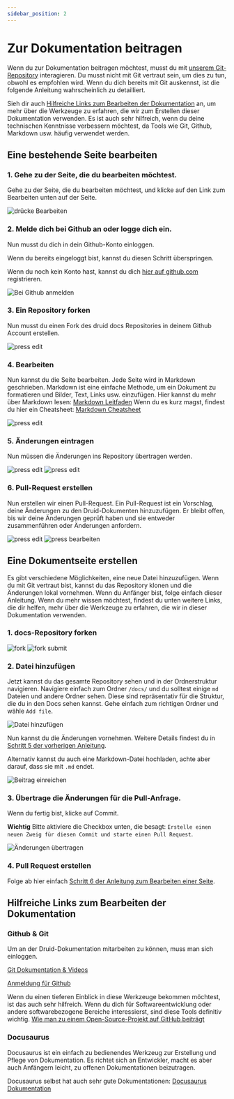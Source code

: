 ```yaml
---
sidebar_position: 2
---
```


# Zur Dokumentation beitragen

Wenn du zur Dokumentation beitragen möchtest, musst du mit [unserem Git-Repository](https://github.com/highcard-dev/docs) interagieren.
Du musst nicht mit Git vertraut sein, um dies zu tun, obwohl es empfohlen wird.
Wenn du dich bereits mit Git auskennst, ist die folgende Anleitung wahrscheinlich zu detailliert.

Sieh dir auch [Hilfreiche Links zum Bearbeiten der Dokumentation](#helpful-links-to-edit-the-documentation) an, um mehr über die Werkzeuge zu erfahren, die wir zum Erstellen dieser Dokumentation verwenden. Es ist auch sehr hilfreich, wenn du deine technischen Kenntnisse verbessern möchtest, da Tools wie Git, Github, Markdown usw. häufig verwendet werden.

## Eine bestehende Seite bearbeiten

### 1. Gehe zu der Seite, die du bearbeiten möchtest.

Gehe zu der Seite, die du bearbeiten möchtest, und klicke auf den Link zum Bearbeiten unten auf der Seite.

![drücke Bearbeiten](img/1-start.png)

### 2. Melde dich bei Github an oder logge dich ein.

Nun musst du dich in dein Github-Konto einloggen.

Wenn du bereits eingeloggt bist, kannst du diesen Schritt überspringen.

Wenn du noch kein Konto hast, kannst du dich [hier auf github.com](https://github.com/signup) registrieren.

![Bei Github anmelden](img/2-login.png)

### 3. Ein Repository forken

Nun musst du einen Fork des druid docs Repositories in deinem Github Account erstellen.

![press edit](img/3-fork.png)

### 4. Bearbeiten

Nun kannst du die Seite bearbeiten. Jede Seite wird in Markdown geschrieben.
Markdown ist eine einfache Methode, um ein Dokument zu formatieren und Bilder, Text, Links usw. einzufügen.
Hier kannst du mehr über Markdown lesen: [Markdown Leitfaden](https://www.markdownguide.org/)
Wenn du es kurz magst, findest du hier ein Cheatsheet: [Markdown Cheatsheet](https://www.markdownguide.org/cheat-sheet/)

![press edit](img/4-edit.png)

### 5. Änderungen eintragen

Nun müssen die Änderungen ins Repository übertragen werden.

![press edit](img/5-commit.png)
![press edit](img/6-commit-preview.png)

### 6. Pull-Request erstellen

Nun erstellen wir einen Pull-Request. Ein Pull-Request ist ein Vorschlag, deine Änderungen zu den Druid-Dokumenten hinzuzufügen.
Er bleibt offen, bis wir deine Änderungen geprüft haben und sie entweder zusammenführen oder Änderungen anfordern.

![press edit](img/7-pr-create.png)
![press bearbeiten](img/8-pr-preview.png)

## Eine Dokumentseite erstellen

Es gibt verschiedene Möglichkeiten, eine neue Datei hinzuzufügen. Wenn du mit Git vertraut bist, kannst du das Repository klonen und die Änderungen lokal vornehmen.
Wenn du Anfänger bist, folge einfach dieser Anleitung. Wenn du mehr wissen möchtest, findest du unten weitere Links, die dir helfen, mehr über die Werkzeuge zu erfahren, die wir in dieser Dokumentation verwenden.

### 1. docs-Repository forken

![fork](img/add/1-fork.png)
![fork submit](img/add/2-fork-submit.png)

### 2. Datei hinzufügen

Jetzt kannst du das gesamte Repository sehen und in der Ordnerstruktur navigieren.
Navigiere einfach zum Ordner `/docs/` und du solltest einige `md` Dateien und andere Ordner sehen. Diese sind repräsentativ für die Struktur, die du in den Docs sehen kannst.
Gehe einfach zum richtigen Ordner und wähle `Add file`.

![Datei hinzufügen](img/add/3-add-file.png)

Nun kannst du die Änderungen vornehmen. Weitere Details findest du in [Schritt 5 der vorherigen Anleitung](#4-edit).

Alternativ kannst du auch eine Markdown-Datei hochladen, achte aber darauf, dass sie mit `.md` endet.

![Beitrag einreichen](img/add/4-submit-file.png)

### 3. Übertrage die Änderungen für die Pull-Anfrage.

Wenn du fertig bist, klicke auf Commit.

**Wichtig** Bitte aktiviere die Checkbox unten, die besagt: `Erstelle einen neuen Zweig für diesen Commit und starte einen Pull Request`.

![Änderungen übertragen](img/add/5-commit-pr.png)

### 4. Pull Request erstellen

Folge ab hier einfach [Schritt 6 der Anleitung zum Bearbeiten einer Seite](#6-create-pull-request).

## Hilfreiche Links zum Bearbeiten der Dokumentation

### Github & Git

Um an der Druid-Dokumentation mitarbeiten zu können, muss man sich einloggen.

[Git Dokumentation & Videos](https://git-scm.com/doc)

[Anmeldung für Github](https://github.com/signup)

Wenn du einen tieferen Einblick in diese Werkzeuge bekommen möchtest, ist das auch sehr hilfreich.
Wenn du dich für Softwareentwicklung oder andere softwarebezogene Bereiche interessierst, sind diese Tools definitiv wichtig.
[Wie man zu einem Open-Source-Projekt auf GitHub beiträgt](https://egghead.io/courses/how-to-contribute-to-an-open-source-project-on-github)

### Docusaurus

Docusaurus ist ein einfach zu bedienendes Werkzeug zur Erstellung und Pflege von Dokumentation.
Es richtet sich an Entwickler, macht es aber auch Anfängern leicht, zu offenen Dokumentationen beizutragen.

Docusaurus selbst hat auch sehr gute Dokumentationen: [Docusaurus Dokumentation](https://docusaurus.io/)